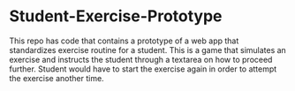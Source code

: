 # Student-Exercise-Prototype
This repo has code that contains a prototype of a web app that standardizes exercise routine for a student. This is a game that simulates an exercise and instructs the student through a textarea on how to proceed further. Student would have to start the exercise again in order to attempt the exercise another time.
